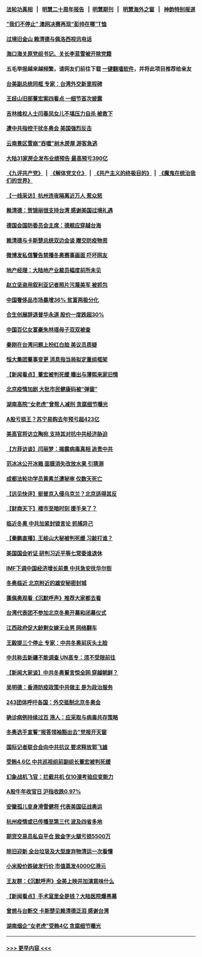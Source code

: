 #### [法轮功真相](https://github.com/gfw-breaker/truth/blob/master/README.md?t=0) &nbsp;&nbsp;|&nbsp;&nbsp; [明慧二十周年报告](https://github.com/gfw-breaker/mh-reports/blob/master/README.md?t=0) &nbsp;&nbsp;|&nbsp;&nbsp;[明慧期刊](https://github.com/gfw-breaker/mh-qikan) &nbsp;&nbsp;|&nbsp;&nbsp; [明慧海外之窗](https://github.com/gfw-breaker/mh-news/blob/master/README.md?t=0) &nbsp;&nbsp;|&nbsp;&nbsp; [神韵特别报道](https://github.com/gfw-breaker/mh-news/blob/master/shenyun.md?t=0)
#### [“我们不停止” 澳网决赛再现“彭帅在哪”T恤](../pages/nsc413/n13540091.md?t=01300901) 
#### [过境旧金山 赖清德与佩洛西视讯电话](../pages/nsc413/n13540101.md?t=01300901) 
#### [海口海关原党组书记、关长李蓝雪被开除党籍](../pages/nsc413/n13539739.md?t=01300901) 
#### 五毛举报越来越频繁，请网友们前往下载 [一键翻墙软件](https://github.com/gfw-breaker/ssr-accounts)，并将此项目推荐给亲友
#### [台美副总统同框 专家：台湾外交新里程碑](../pages/nsc413/n13539021.md?t=01300901) 
#### [王歧山旧部董宏案四看点 一细节首次披露](../pages/nsc413/n13539381.md?t=01300901) 
#### [吉林维权人士闫春凤女儿不堪压力自杀 被救下](../pages/nsc413/n13539246.md?t=01300901) 
#### [遭中共指控干扰冬奥会 美国强烈反击](../pages/nsc413/n13539372.md?t=01300901) 
#### [云南景区雪崩“吞噬”树木房屋 游客急逃](../pages/nsc413/n13539074.md?t=01300901) 
#### [大陆31家房企发布业绩预告 最高预亏390亿](../pages/nsc413/n13538449.md?t=01300901) 
#### [《九评共产党》](https://github.com/begood0513/9ping.md/blob/master/README.md) &nbsp;|&nbsp; [《解体党文化》](../../../../jtdwh.md/blob/master/README.md)  &nbsp;|&nbsp; [《共产主义的终极目的》](../../../../gczydzjmd.md/blob/master/README.md) &nbsp;|&nbsp; [《魔鬼在统治我们的世界》](../../../../mgztzwmdsj.md/blob/master/README.md) 
#### [【一线采访】杭州连夜隔离近万人 惹众怒](../pages/nsc413/n13538786.md?t=01300901) 
#### [赖清德：贺锦丽很支持台湾 感谢美国过境礼遇](../pages/nsc413/n13538833.md?t=01300901) 
#### [德国会国防委员会主席：德舰应穿越台海](../pages/nsc413/n13538773.md?t=01300901) 
#### [赖清德与卡斯楚总统双边会谈 赠交防疫物资](../pages/nsc413/n13538326.md?t=01300901) 
#### [微博发私信警告禁播冬奥赛事画面 吓坏网友](../pages/nsc413/n13538447.md?t=01300901) 
#### [地产经理：大陆地产业裁员幅度前所未见](../pages/nsc413/n13538371.md?t=01300901) 
#### [赵立坚盗用叙利亚记者照片污蔑美军 被抓包](../pages/nsc413/n13538255.md?t=01300901) 
#### [中国奢侈品市场暴增36% 贫富两极分化](../pages/nsc413/n13538567.md?t=01300901) 
#### [合生创展辞退普华永道 股价一度跌超30%](../pages/nsc413/n13537883.md?t=01300901) 
#### [中国百亿女富豪朱林瑶母子双双被查](../pages/nsc413/n13538331.md?t=01300901) 
#### [秦刚在台湾问题上扮红白脸 美议员质疑](../pages/nsc413/n13537360.md?t=01300901) 
#### [恒大集团董事变更 消息指当局拟定重组框架](../pages/nsc413/n13538445.md?t=01300901) 
#### [【新闻看点】董宏被判死缓 曝出与薄熙来家旧情](../pages/nsc413/n13537340.md?t=01300901) 
#### [北京疫情加剧 大批市民健康码被“弹窗”](../pages/nsc413/n13538304.md?t=01300901) 
#### [湖南高院“女老虎”曾帮人减刑 贪腐细节曝光](../pages/nsc413/n13537890.md?t=01300901) 
#### [A股亏损王？苏宁易购去年预亏超423亿](../pages/nsc413/n13537569.md?t=01300901) 
#### [美高官将访立陶宛 支持其对抗中共经济胁迫](../pages/nsc413/n13537688.md?t=01300901) 
#### [【方菲访谈】闫丽梦：揭露病毒真相 追责中共](../pages/nsc413/n13536311.md?t=01300901) 
#### [范冰冰公开冰箱 面膜消失改放水果 引猜测](../pages/nsc413/n13537379.md?t=01300901) 
#### [成都法轮功学员黄素兰遭秘审 仅数天死亡](../pages/nsc413/n13537458.md?t=01300901) 
#### [【远见快评】挺普京入侵乌克兰？北京适得其反](../pages/nsc413/n13537475.md?t=01300901) 
#### [【财商天下】楼市至暗时刻 援手来了？](../pages/nsc413/n13537047.md?t=01300901) 
#### [临近冬奥 中共加紧封锁言论 抓捕异己](../pages/nsc413/n13535740.md?t=01300901) 
#### [【秦鹏直播】王岐山大秘被判死缓 习敲打谁？](../pages/nsc413/n13537426.md?t=01300901) 
#### [美国国会听证 研判习近平等七常委谁退休](../pages/nsc413/n13535306.md?t=01300901) 
#### [IMF下调中国经济增长前景 中共急安抚华尔街](../pages/nsc413/n13537112.md?t=01300901) 
#### [冬奥临近 北京附近的雄安秘密封城](../pages/nsc413/n13536821.md?t=01300901) 
#### [蓬佩奥观看《沉默呼声》推荐大家都去看](../pages/nsc413/n13536743.md?t=01300901) 
#### [台湾代表团不参加北京冬奥开幕和闭幕仪式](../pages/nsc413/n13536481.md?t=01300901) 
#### [江西政府促大龄剩女嫁无业男 网络翻车](../pages/nsc413/n13536574.md?t=01300901) 
#### [王毅提三个停止 专家：中共冬奥前灰头土脸](../pages/nsc413/n13536255.md?t=01300901) 
#### [中共称去新疆不能调查 UN高专：须不受限前往](../pages/nsc413/n13536023.md?t=01300901) 
#### [【新闻大家谈】中共冬奥誓言惊全网 穿越朝鲜？](../pages/nsc413/n13536182.md?t=01300901) 
#### [吴明德：香港防疫政策中共做主 是为政治服务](../pages/nsc413/n13536107.md?t=01300901) 
#### [243团体呼吁各国：外交抵制北京冬奥会](../pages/nsc413/n13535956.md?t=01300901) 
#### [确诊病例持续过百 港人：应采取与病毒共存策略](../pages/nsc413/n13536001.md?t=01300901) 
#### [冬奥选手宣誓“报答领袖豁出去”党报开天窗](../pages/nsc413/n13535794.md?t=01300901) 
#### [国际记者联合会向中共抗议 要求释放郭飞雄](../pages/nsc413/n13535711.md?t=01300901) 
#### [受贿4.6亿 中共巡视组前副组长董宏被判死缓](../pages/nsc413/n13535739.md?t=01300901) 
#### [幻象战机飞官：拦截共机 仅10浬考验应变能力](../pages/nsc413/n13535696.md?t=01300901) 
#### [A股牛年收官日 沪指收跌0.97%](../pages/nsc413/n13535672.md?t=01300901) 
#### [安徽孤儿变身滑雪健将 代表美国征战奥运](../pages/nsc413/n13535772.md?t=01300901) 
#### [杭州疫情或已传播至第三代 波及四省多地](../pages/nsc413/n13535684.md?t=01300901) 
#### [期货交易员私自平仓 致金字火腿亏损5500万](../pages/nsc413/n13535569.md?t=01300901) 
#### [除旧迎新 全台垃圾及大型废弃物清运一次看懂](../pages/nsc413/n13535481.md?t=01300901) 
#### [小米股价跌破发行价 市值蒸发4000亿港元](../pages/nsc413/n13535207.md?t=01300901) 
#### [王友群：《沉默呼声》全美上映并加演意味什么](../pages/nsc413/n13534477.md?t=01300901) 
#### [【新闻看点】手术室里全是钱？大陆医院爆黑幕](../pages/nsc413/n13534316.md?t=01300901) 
#### [曾想与台断交 卡斯楚见赖清德泛泪 感谢台湾](../pages/nsc413/n13535221.md?t=01300901) 
#### [湖南烟企“女老虎”受贿4亿 贪腐细节曝光](../pages/nsc413/n13535266.md?t=01300901) 

----
#### [ >>> 更早内容 <<< ](../indexes/nsc413-earlier.md)
